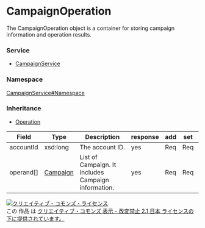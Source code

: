 

# CampaignOperation

The CampaignOperation object is a container for storing campaign information and operation results.

### Service

+ [CampaignService](../../services/CampaignService.md)

### Namespace

[CampaignService#Namespace](../../services/CampaignService.md#namespace)

### Inheritance

+ [Operation](./Operation.md)

| Field | Type | Description | response | add | set | remove |
| ----- | ---- | ----------- | -------- | --------- | --------- | --------- |
| accountId | xsd:long | The account ID. | yes | Req | Req | Req | |
| operand[] | [Campaign](./Campaign.md) | List of Campaign. It includes Campaign information. | yes | Req | Req | Req | |

<a rel="license" href="http://creativecommons.org/licenses/by-nd/2.1/jp/"><img alt="クリエイティブ・コモンズ・ライセンス" style="border-width:0" src="https://i.creativecommons.org/l/by-nd/2.1/jp/88x31.png" /></a><br />この 作品 は <a rel="license" href="http://creativecommons.org/licenses/by-nd/2.1/jp/">クリエイティブ・コモンズ 表示 - 改変禁止 2.1 日本 ライセンスの下に提供されています。</a>
